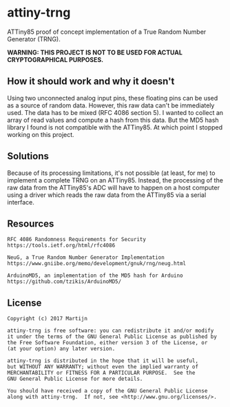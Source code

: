 attiny-trng
===========

ATTiny85 proof of concept implementation of a True Random Number Generator (TRNG).

**WARNING: THIS PROJECT IS NOT TO BE USED FOR ACTUAL CRYPTOGRAPHICAL PURPOSES.**

How it should work and why it doesn't
-------------------------------------

Using two unconnected analog input pins, these floating pins can be used as a
source of random data. However, this raw data can't be immediately used. The data
has to be mixed (RFC 4086 section 5). I wanted to collect an array of read values
and compute a hash from this data. But the MD5 hash library I found is not
compatible with the ATTiny85. At which point I stopped working on this project.

Solutions
---------

Because of its processing limitations, it's not possible (at least, for me) to implement
a complete TRNG on an ATTiny85. Instead, the processing of the raw data from the ATTiny85's
ADC will have to happen on a host computer using a driver which reads the raw data from
the ATTiny85 via a serial interface.

Resources
---------

```
RFC 4086 Randomness Requirements for Security
https://tools.ietf.org/html/rfc4086

NeuG, a True Random Number Generator Implementation
https://www.gniibe.org/memo/development/gnuk/rng/neug.html

ArduinoMD5, an implementation of the MD5 hash for Arduino
https://github.com/tzikis/ArduinoMD5/
```

License
-------

```
Copyright (c) 2017 Martijn

attiny-trng is free software: you can redistribute it and/or modify
it under the terms of the GNU General Public License as published by
the Free Software Foundation, either version 3 of the License, or
(at your option) any later version.

attiny-trng is distributed in the hope that it will be useful,
but WITHOUT ANY WARRANTY; without even the implied warranty of
MERCHANTABILITY or FITNESS FOR A PARTICULAR PURPOSE.  See the
GNU General Public License for more details.

You should have received a copy of the GNU General Public License
along with attiny-trng.  If not, see <http://www.gnu.org/licenses/>.
```
